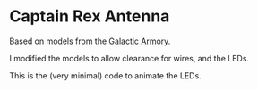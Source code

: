 # Captain Rex Antenna

Based on models from the [Galactic Armory](https://galacticarmory.net/collections/3d-files/products/animated-captain-rex-helmet-3d-print-files).

I modified the models to allow clearance for wires, and the LEDs.

This is the (very minimal) code to animate the LEDs.